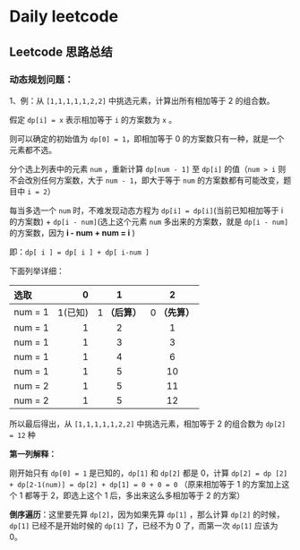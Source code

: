 # Daily leetcode

## Leetcode 思路总结

### 动态规划问题：

1、例：从  `[1,1,1,1,1,2,2]`  中挑选元素，计算出所有相加等于 2 的组合数。

假定 `dp[i] = x` 表示相加等于 `i` 的方案数为 `x` 。

则可以确定的初始值为 `dp[0] = 1`，即相加等于 0 的方案数只有一种，就是一个元素都不选。

分个选上列表中的元素 `num` ，重新计算 `dp[num - 1]` 至 `dp[i]` 的值（`num > i` 则不会改別任何方案数，大于 `num - 1`，即大于等于 `num` 的方案数都有可能改变，题目中 `i = 2`）

每当多选一个 `num` 时，不难发现动态方程为 `dp[i] = dp[i]`(当前已知相加等于 i 的方案数) + `dp[i - num]`(选上这个元素 `num` 多出来的方案数，就是 `dp[i - num]` 的方案数，因为 **i - num + num = i** )

即：`dp[ i ] = dp[ i ] + dp[ i-num ]`

下面列举详细：

 | 选取      |       0 |       1        |       2        |
 | :-------- | ------: | :------------: | :------------: |
 | num  =  1 | 1(已知) | 1 **（后算）** | 0 **（先算）** |
 | num  =  1 |       1 |       2        |       1        |
 | num  =  1 |       1 |       3        |       3        |
 | num  =  1 |       1 |       4        |       6        |
 | num  =  1 |       1 |       5        |       10       |
 | num  =  2 |       1 |       5        |       11       |
 | num  =  2 |       1 |       5        |       12       |

所以最后得出，从  `[1,1,1,1,1,2,2]`  中挑选元素，相加等于 2 的组合数为 `dp[2] = 12` 种

**第一列解释：**

刚开始只有 `dp[0] = 1` 是已知的，`dp[1]` 和 `dp[2]` 都是 0，计算 `dp[2] = dp [2]  + dp[2-1(num)] = dp[2] + dp[1] = 0 + 0 = 0` （原来相加等于 1 的方案加上这个 1 都等于 2，即选上这个 1 后，多出来这么多相加等于 2 的方案）

**倒序遍历**：这里要先算 `dp[2]`，因为如果先算 `dp[1]` ，那么计算 `dp[2]` 的时候，`dp[1]` 已经不是开始时候的 `dp[1]` 了，已经不为 0 了，而第一次 `dp[1]` 应该为 0。